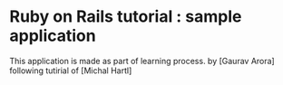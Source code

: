 # Ruby on Rails tutorial : sample application

This application is made as part of learning process.
by [Gaurav Arora] following tutirial of [Michal Hartl]

